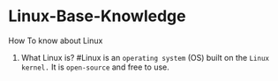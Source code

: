 # Linux-Base-Knowledge
How To know about Linux

1. What Linux is?
   #Linux is an `operating system` (OS) built on the `Linux kernel.` It is `open-source` and free to use.
